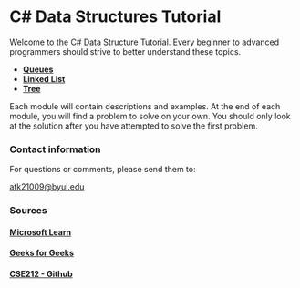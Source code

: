 # C# Data Structures Tutorial

 Welcome to the C# Data Structure Tutorial. Every beginner to advanced programmers should strive to better understand these topics.

* **[Queues](1-Queue.md)**
* **[Linked List](2-LinkedList.md)**
* **[Tree](3-Tree.md)**

Each module will contain descriptions and examples. At the end of each module, you will find a problem to solve on your own. You should only look at the solution after you have attempted to solve the first problem.

### Contact information

For questions or comments, please send them to:

[atk21009@byui.edu](mailto:atk21009@byui.edu)


### Sources

#### [Microsoft Learn](https://learn.microsoft.com/en-us/)
#### [Geeks for Geeks](https://www.geeksforgeeks.org/)
#### [CSE212 - Github](https://github.com/byui-cse/cse212-csharp)